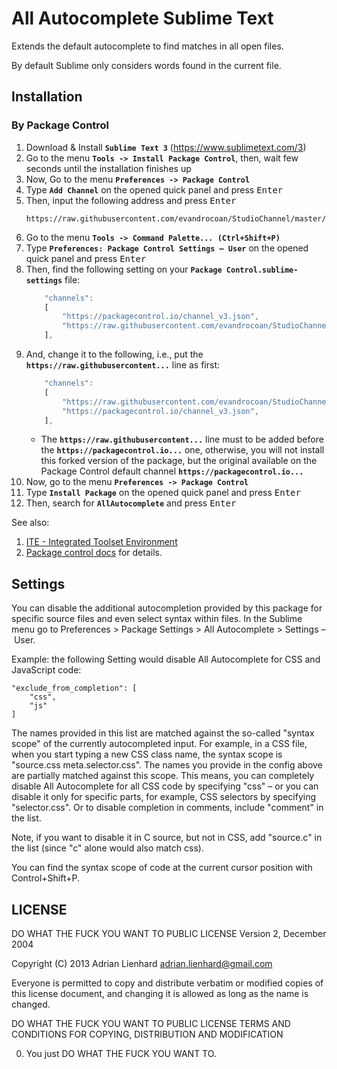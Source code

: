 All Autocomplete Sublime Text
===========================================================

Extends the default autocomplete to find matches in all open files.

By default Sublime only considers words found in the current file.

## Installation

### By Package Control

1. Download & Install **`Sublime Text 3`** (https://www.sublimetext.com/3)
1. Go to the menu **`Tools -> Install Package Control`**, then,
   wait few seconds until the installation finishes up
1. Now,
   Go to the menu **`Preferences -> Package Control`**
1. Type **`Add Channel`** on the opened quick panel and press <kbd>Enter</kbd>
1. Then,
   input the following address and press <kbd>Enter</kbd>
   ```
   https://raw.githubusercontent.com/evandrocoan/StudioChannel/master/channel.json
   ```
1. Go to the menu **`Tools -> Command Palette...
   (Ctrl+Shift+P)`**
1. Type **`Preferences:
   Package Control Settings – User`** on the opened quick panel and press <kbd>Enter</kbd>
1. Then,
   find the following setting on your **`Package Control.sublime-settings`** file:
   ```js
       "channels":
       [
           "https://packagecontrol.io/channel_v3.json",
           "https://raw.githubusercontent.com/evandrocoan/StudioChannel/master/channel.json",
       ],
   ```
1. And,
   change it to the following, i.e.,
   put the **`https://raw.githubusercontent...`** line as first:
   ```js
       "channels":
       [
           "https://raw.githubusercontent.com/evandrocoan/StudioChannel/master/channel.json",
           "https://packagecontrol.io/channel_v3.json",
       ],
   ```
   * The **`https://raw.githubusercontent...`** line must to be added before the **`https://packagecontrol.io...`** one, otherwise,
     you will not install this forked version of the package,
     but the original available on the Package Control default channel **`https://packagecontrol.io...`**
1. Now,
   go to the menu **`Preferences -> Package Control`**
1. Type **`Install Package`** on the opened quick panel and press <kbd>Enter</kbd>
1. Then,
search for **`AllAutocomplete`** and press <kbd>Enter</kbd>

See also:

1. [ITE - Integrated Toolset Environment](https://github.com/evandrocoan/ITE)
1. [Package control docs](https://packagecontrol.io/docs/usage) for details.


Settings
--------

You can disable the additional autocompletion provided by this package for specific source files and even select syntax within files. In the Sublime menu go to Preferences > Package Settings > All Autocomplete > Settings – User.

Example: the following Setting would disable All Autocomplete for CSS and JavaScript code:

```
"exclude_from_completion": [
	"css",
	"js"
]
```

The names provided in this list are matched against the so-called "syntax scope" of the currently autocompleted input. For example, in a CSS file, when you start typing a new CSS class name, the syntax scope is "source.css meta.selector.css". The names you provide in the config above are partially matched against this scope. This means, you can completely disable All Autocomplete for all CSS code by specifying "css" – or you can disable it only for specific parts, for example, CSS selectors by specifying "selector.css". Or to disable completion in comments, include "comment" in the list.

Note, if you want to disable it in C source, but not in CSS, add "source.c" in the list (since "c" alone would also match css).

You can find the syntax scope of code at the current cursor position with Control+Shift+P.


LICENSE
-------

DO WHAT THE FUCK YOU WANT TO PUBLIC LICENSE
Version 2, December 2004

Copyright (C) 2013 Adrian Lienhard <adrian.lienhard@gmail.com>

Everyone is permitted to copy and distribute verbatim or modified
copies of this license document, and changing it is allowed as long
as the name is changed.

DO WHAT THE FUCK YOU WANT TO PUBLIC LICENSE
TERMS AND CONDITIONS FOR COPYING, DISTRIBUTION AND MODIFICATION

0. You just DO WHAT THE FUCK YOU WANT TO.
